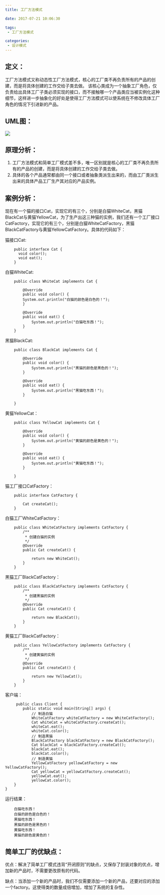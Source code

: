 ```yaml
---
title: 工厂方法模式

date: 2017-07-21 10:06:30

tags: 
 - 工厂方法模式

categories: 
 - 设计模式 
---
```

## **定义：** ##

工厂方法模式又称动态性工厂方法模式，核心的工厂类不再负责所有的产品的创建，而是将具体创建的工作交给子类去做。
该核心类成为一个抽象工厂角色，仅负责给出具体工厂子类必须实现的接口，而不接触哪一个产品类应当被实例化这种细节，这样进一步抽象化的好处是使得工厂方法模式可以使系统在不修改具体工厂角色的情况下引进新的产品。

## **UML图：** ##

![](http://ops0jcxr8.bkt.clouddn.com/%E5%B7%A5%E5%8E%82%E6%96%B9%E6%B3%95.png)


## **原理分析：** ##

1. 工厂方法模式和简单工厂模式差不多，唯一区别就是核心的工厂类不再负责所有的产品的创建，而是将具体创建的工作交给子类去做。
2. 具体的各个产品通常都由同一个接口或者抽象类派生出来的，而由工厂类派生出来的具体产品工厂生产其对应的产品实例。

## **案例分析：** ##

现在有一个猫的接口Cat，实现它的有三个，分别是白猫WhiteCat，黑猫BlackCat与黄猫YellowCat，为了生产出这三种猫的实例，我们还有一个工厂接口CatFactory，实现它的有三个，分别是白猫WhiteCatFactory，黑猫BlackCatFactory与黄猫YellowCatFactory。具体的代码如下：

猫接口Cat:

	    public interface Cat {
	      void color();
	      void eat();
	    }

白猫WhiteCat:
	
	    public class WhiteCat implements Cat {
	
			@Override
			public void color() {
		    System.out.println("白猫的颜色是白色的！");
			}
	
			@Override
			public void eat() {
				System.out.println("白猫吃东西！");
			}
	    }
黑猫BlackCat:

	    public class BlackCat implements Cat {
	
			@Override
			public void color() {
				System.out.println("黑猫的颜色是黑色的！");
			}
	
			@Override
			public void eat() {
				System.out.println("黑猫吃东西！");
			}
	
	    }
黄猫YellowCat：

	    public class YellowCat implements Cat {
	
			@Override
			public void color() {
				System.out.println("黄猫的颜色是黄色的！");
			}
	
			@Override
			public void eat() {
				System.out.println("黄猫吃东西！");
			}
	
	    }


猫工厂接口CatFactory：

	    public interface CatFactory {
	
			Cat createCat();
	    }

白猫工厂WhiteCatFactory：

	    public class WhiteCatFactory implements CatFactory {
			/**
			 * 创建白猫的实例
			 */
			@Override
			public Cat createCat() {
		
				return new WhiteCat();
			}
	    }

黑猫工厂BlackCatFactory：

	    public class BlackCatFactory implements CatFactory {
			/**
			 * 创建黑猫的实例
			 */
			@Override
			public Cat createCat() {
		
				return new BlackCat();
			}
	    }

黄猫工厂BlackCatFactory：

	    public class YellowCatFactory implements CatFactory {
			/**
			 * 创建黄猫的实例
			 */
			@Override
			public Cat createCat() {
		
				return new YellowCat();
			}
	    }

客户端：

		 public class Client {
			public static void main(String[] args) {
				// 制造白猫
				WhiteCatFactory whiteCatFactory = new WhiteCatFactory();
				Cat whiteCat = whiteCatFactory.createCat();
				whiteCat.eat();
				whiteCat.color();
				// 制造黑猫
				BlackCatFactory blackCatFactory = new BlackCatFactory();
				Cat blackCat = blackCatFactory.createCat();
				blackCat.eat();
				blackCat.color();
				// 制造黄猫
				YellowCatFactory yellowCatFactory = new YellowCatFactory();
				Cat yellowCat = yellowCatFactory.createCat();
				yellowCat.eat();
				yellowCat.color();
		}
    }
 
运行结果：

	    白猫吃东西！
	    白猫的颜色是白色的！
	    黑猫吃东西！
	    黑猫的颜色是黑色的！
	    黄猫吃东西！
	    黄猫的颜色是黄色的！

## **简单工厂的优缺点：** ##

优点：解决了简单工厂模式违背“开闭原则”的缺点，又保存了封装对象的优点，增加新的产品时，不需要更改原有的代码。

缺点：当添加一个新的产品时，我们不仅需要添加一个新的产品，还要对应的添加一个factory。这使得类的数量成倍增加，增加了系统的复杂性。

